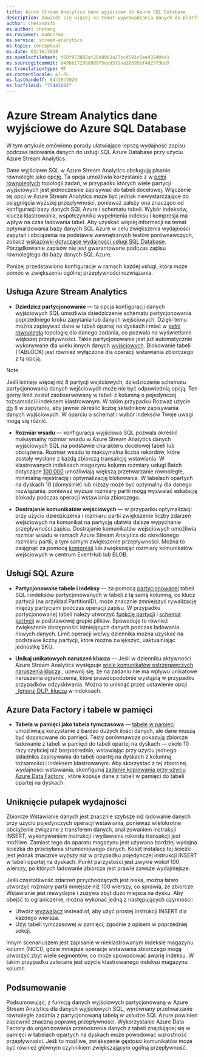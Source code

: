 ```yaml
---
title: Azure Stream Analytics dane wyjściowe do Azure SQL Database
description: Dowiedz się więcej na temat wyprowadzania danych do platformy SQL Azure z Azure Stream Analytics i osiągnięcia wyższych stawek przepływności zapisu.
author: chetanmsft
ms.author: chetang
ms.reviewer: mamccrea
ms.service: stream-analytics
ms.topic: conceptual
ms.date: 03/18/2019
ms.openlocfilehash: f68f973882af28d80b3a27bc4591c5ee932404a1
ms.sourcegitcommit: 849bb1729b89d075eed579aa36395bf4d29f3bd9
ms.translationtype: MT
ms.contentlocale: pl-PL
ms.lasthandoff: 04/28/2020
ms.locfileid: "75443602"
---
```

# <a name="azure-stream-analytics-output-to-azure-sql-database"></a>Azure Stream Analytics dane wyjściowe do Azure SQL Database

W tym artykule omówiono porady ułatwiające lepszą wydajność zapisu podczas ładowania danych do usługi SQL Azure Database przy użyciu Azure Stream Analytics.

Dane wyjściowe SQL w Azure Stream Analytics obsługują pisanie równoległe jako opcję. Ta opcja umożliwia korzystanie z w [pełni równoległych](stream-analytics-parallelization.md#embarrassingly-parallel-jobs) topologii zadań, w przypadku których wiele partycji wyjściowych jest jednocześnie zapisywać do tabeli docelowej. Włączenie tej opcji w Azure Stream Analytics może być jednak niewystarczające do osiągnięcia wyższej przepływności, ponieważ zależy ona znacząco od konfiguracji bazy danych SQL Azure i schematu tabeli. Wybór indeksów, klucza klastrowania, współczynnika wypełnienia indeksu i kompresja ma wpływ na czas ładowania tabel. Aby uzyskać więcej informacji na temat optymalizowania bazy danych SQL Azure w celu zwiększenia wydajności zapytań i obciążenia na podstawie wewnętrznych testów porównawczych, zobacz [wskazówki dotyczące wydajności usługi SQL Database](../sql-database/sql-database-performance-guidance.md). Porządkowanie zapisów nie jest gwarantowane podczas zapisu równoległego do bazy danych SQL Azure.

Poniżej przedstawiono konfiguracje w ramach każdej usługi, która może pomóc w zwiększeniu ogólnej przepływności rozwiązania.

## <a name="azure-stream-analytics"></a>Usługa Azure Stream Analytics

- **Dziedzicz partycjonowanie** — ta opcja konfiguracji danych wyjściowych SQL umożliwia dziedziczenie schematu partycjonowania poprzedniego kroku zapytania lub danych wejściowych. Dzięki temu można zapisywać dane w tabeli opartej na dyskach i mieć w [pełni równoległą](stream-analytics-parallelization.md#embarrassingly-parallel-jobs) topologię dla danego zadania, co pozwala na wyświetlanie większej przepływności. Takie partycjonowanie jest już automatycznie wykonywane dla wielu innych danych [wyjściowych](stream-analytics-parallelization.md#partitions-in-sources-and-sinks). Blokowanie tabeli (TABLOCK) jest również wyłączone dla operacji wstawiania zbiorczego z tą opcją.

> [!NOTE] 
> Jeśli istnieje więcej niż 8 partycji wejściowych, dziedziczenie schematu partycjonowania danych wejściowych może nie być odpowiednią opcją. Ten górny limit został zaobserwowany w tabeli z kolumną o pojedynczej tożsamości i indeksem klastrowanym. W takim przypadku Rozważ użycie [do](https://docs.microsoft.com/stream-analytics-query/into-azure-stream-analytics#into-shard-count) 8 w zapytaniu, aby jawnie określić liczbę składników zapisywania danych wyjściowych. W oparciu o schemat i wybór indeksów Twoje uwagi mogą się różnić.

- **Rozmiar wsadu** — konfiguracja wyjściowa SQL pozwala określić maksymalny rozmiar wsadu w Azure Stream Analytics danych wyjściowych SQL na podstawie charakteru docelowej tabeli lub obciążenia. Rozmiar wsadu to maksymalna liczba rekordów, które zostały wysłane z każdą zbiorczą transakcję wstawiania. W klastrowanych indeksach magazynu kolumn rozmiary usługi Batch dotyczące [100 000](https://docs.microsoft.com/sql/relational-databases/indexes/columnstore-indexes-data-loading-guidance) umożliwiają większą przetwarzanie równoległe, minimalną rejestrację i optymalizację blokowania. W tabelach opartych na dyskach 10 (domyślnie) lub niższy może być optymalny dla danego rozwiązania, ponieważ wyższe rozmiary partii mogą wyzwalać eskalację blokady podczas operacji wstawiania zbiorczego.

- **Dostrajanie komunikatów wejściowych** — w przypadku optymalizacji przy użyciu dziedziczenia i rozmiaru partii zwiększenie liczby zdarzeń wejściowych na komunikat na partycję ułatwia dalsze wypychanie przepływności zapisu. Dostrajanie komunikatów wejściowych umożliwia rozmiar wsadu w ramach Azure Stream Analytics do określonego rozmiaru partii, a tym samym zwiększenie przepływności. Można to osiągnąć za pomocą [kompresji](stream-analytics-define-inputs.md) lub zwiększając rozmiary komunikatów wejściowych w centrum EventHub lub BLOB.

## <a name="sql-azure"></a>Usługi SQL Azure

- **Partycjonowane tabele i indeksy** — za pomocą [partycjonowanej](https://docs.microsoft.com/sql/relational-databases/partitions/partitioned-tables-and-indexes?view=sql-server-2017) tabeli SQL i indeksów partycjonowanych w tabeli z tą samą kolumną, co klucz partycji (na przykład PartitionID), może znacznie zmniejszyć rywalizację między partycjami podczas operacji zapisu. W przypadku partycjonowanej tabeli należy utworzyć [funkcję partycji](https://docs.microsoft.com/sql/t-sql/statements/create-partition-function-transact-sql?view=sql-server-2017) i [schemat partycji](https://docs.microsoft.com/sql/t-sql/statements/create-partition-scheme-transact-sql?view=sql-server-2017) w podstawowej grupie plików. Spowoduje to również zwiększenie dostępności istniejących danych podczas ładowania nowych danych. Limit operacji we/wy dziennika można uzyskać na podstawie liczby partycji, które można zwiększyć, uaktualniając jednostkę SKU.

- **Unikaj unikatowych naruszeń klucza** — Jeśli w dzienniku aktywności Azure Stream Analytics występuje [wiele komunikatów ostrzegawczych naruszenia klucza](stream-analytics-troubleshoot-output.md#key-violation-warning-with-azure-sql-database-output) , upewnij się, że na zadaniu nie ma wpływu unikatowe naruszenia ograniczenia, które prawdopodobnie wystąpią w przypadku przypadków odzyskiwania. Można to uniknąć przez ustawienie opcji [\_Ignoruj DUP\_klucza](stream-analytics-troubleshoot-output.md#key-violation-warning-with-azure-sql-database-output) w indeksach.

## <a name="azure-data-factory-and-in-memory-tables"></a>Azure Data Factory i tabele w pamięci

- **Tabela w pamięci jako tabela tymczasowa** — [tabele w pamięci](/sql/relational-databases/in-memory-oltp/in-memory-oltp-in-memory-optimization) umożliwiają korzystanie z bardzo dużych ilości danych, ale dane muszą być dopasowane do pamięci. Testy porównawcze pokazują zbiorcze ładowanie z tabeli w pamięci do tabeli opartej na dyskach — około 10 razy szybciej niż bezpośrednio, wstawiając przy użyciu jednego składnika zapisywania do tabeli opartej na dyskach z kolumną tożsamości i indeksem klastrowanym. Aby skorzystać z tej zbiorczej wydajności wstawiania, skonfiguruj [zadanie kopiowania przy użyciu Azure Data Factory](../data-factory/connector-azure-sql-database.md) , które kopiuje dane z tabeli w pamięci do tabeli opartej na dyskach.

## <a name="avoiding-performance-pitfalls"></a>Uniknięcie pułapek wydajności
Zbiorcze Wstawianie danych jest znacznie szybsze niż ładowanie danych przy użyciu pojedynczych operacji wstawiania, ponieważ wielokrotne obciążenie związane z transferem danych, analizowaniem instrukcji INSERT, wykonywaniem instrukcji i wydawanie rekordu transakcji jest możliwe. Zamiast tego do aparatu magazynu jest używana bardziej wydajna ścieżka do przesyłania strumieniowego danych. Koszt instalacji tej ścieżki jest jednak znacznie wyższy niż w przypadku pojedynczej instrukcji INSERT w tabeli opartej na dyskach. Punkt parzystości jest zwykle wokół 100 wierszy, po których ładowanie zbiorcze jest prawie zawsze wydajniejsze. 

Jeśli częstotliwość zdarzeń przychodzących jest niska, można łatwo utworzyć rozmiary partii mniejsze niż 100 wierszy, co sprawia, że zbiorcze Wstawianie jest niewydajne i zużywa zbyt dużo miejsca na dysku. Aby obejść to ograniczenie, można wykonać jedną z następujących czynności:
* Utwórz [wyzwalacz](/sql/t-sql/statements/create-trigger-transact-sql) instead of, aby użyć prostej instrukcji INSERT dla każdego wiersza.
* Użyj tabeli tymczasowej w pamięci, zgodnie z opisem w poprzedniej sekcji.

Innym scenariuszem jest zapisanie w nieklastrowanym indeksie magazynu kolumn (NCCI), gdzie mniejsze operacje wstawiania zbiorczego mogą utworzyć zbyt wiele segmentów, co może spowodować awarię indeksu. W takim przypadku zalecane jest użycie klastrowanego indeksu magazynu kolumn.

## <a name="summary"></a>Podsumowanie

Podsumowując, z funkcją danych wyjściowych partycjonowaną w Azure Stream Analytics dla danych wyjściowych SQL, wyrównany przetwarzanie równoległe zadania z partycjonowaną tabelą w usłudze SQL Azure powinien zapewnić znaczną poprawę przepływności. Wykorzystanie Azure Data Factory do organizowania przenoszenia danych z tabeli znajdującej się w pamięci w tabelach opartych na dyskach może powodować wzrostność przepływności. Jeśli to możliwe, zwiększenie gęstości komunikatów może być również głównym czynnikiem zwiększającym ogólną przepływność.
